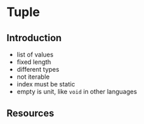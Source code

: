 # Tuple



## Introduction

- list of values
- fixed length
- different types
- not iterable
- index must be static
- empty is unit, like `void` in other languages



## Resources
